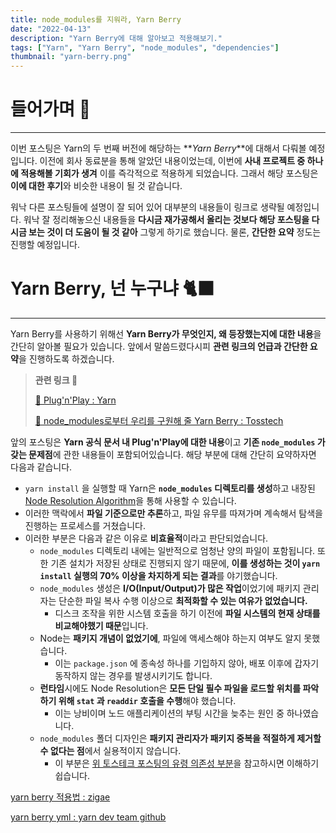 ```yaml
---
title: node_modules를 지워라, Yarn Berry
date: "2022-04-13"
description: "Yarn Berry에 대해 알아보고 적용해보기."
tags: ["Yarn", "Yarn Berry", "node_modules", "dependencies"]
thumbnail: "yarn-berry.png"
---
```


# 들어가며 🏃

---

이번 포스팅은 Yarn의 두 번째 버전에 해당하는 **_Yarn Berry_**에 대해서 다뤄볼 예정입니다. 이전에 회사 동료분을 통해 알았던 내용이었는데, 이번에 **사내 프로젝트 중 하나에 적용해볼 기회가 생겨** 이를 즉각적으로 적용하게 되었습니다. 그래서 해당 포스팅은 **이에 대한 후기**와 비슷한 내용이 될 것 같습니다.

워낙 다른 포스팅들에 설명이 잘 되어 있어 대부분의 내용들이 링크로 생략될 예정입니다. 워낙 잘 정리해놓으신 내용들을 **다시금 재가공해서 올리는 것보다 해당 포스팅을 다시금 보는 것이 더 도움이 될 것 같아** 그렇게 하기로 했습니다. 물론, **간단한 요약** 정도는 진행할 예정입니다.

# Yarn Berry, 넌 누구냐 🐈‍⬛

---

Yarn Berry를 사용하기 위해선 **Yarn Berry가 무엇인지, 왜 등장했는지에 대한 내용**을 간단히 알아볼 필요가 있습니다. 앞에서 말씀드렸다시피 **관련 링크의 언급과 간단한 요약**을 진행하도록 하겠습니다.

> **관련 링크 🔖**
>
> [🔗 Plug'n'Play : Yarn](https://yarnpkg.com/features/pnp)
>
> [🔗 node_modules로부터 우리를 구원해 줄 Yarn Berry : Tosstech](https://toss.tech/article/node-modules-and-yarn-berry)

앞의 포스팅은 **Yarn 공식 문서 내 Plug'n'Play에 대한 내용**이고 **기존 `node_modules` 가 갖는 문제점**에 관한 내용들이 포함되어있습니다. 해당 부분에 대해 간단히 요약하자면 다음과 같습니다.

- `yarn install` 을 실행할 때 Yarn은 **`node_modules` 디렉토리를 생성**하고 내장된 [Node Resolution Algorithm](https://nodejs.org/api/modules.html#modules_loading_from_node_modules_folders)을 통해 사용할 수 있습니다.
- 이러한 맥락에서 **파일 기준으로만 추론**하고, 파일 유무를 따져가며 계속해서 탐색을 진행하는 프로세스를 거쳤습니다.
- 이러한 부분은 다음과 같은 이유로 **비효율적**이라고 판단되었습니다.
  - `node_modules` 디렉토리 내에는 일반적으로 엄청난 양의 파일이 포함됩니다. 또한 기존 설치가 저장된 상태로 진행되지 않기 때문에, **이를 생성하는 것이 `yarn install` 실행의 70% 이상을 차지하게 되는 결과**를 야기했습니다.
  - `node_modules` 생성은 **I/O(Input/Output)가 많은 작업**이었기에 패키지 관리자는 단순한 파일 복사 수행 이상으로 **최적화할 수 있는 여유가 없었습니다.**
    - 디스크 조작을 위한 시스템 호출을 하기 이전에 **파일 시스템의 현재 상태를 비교해야했기 때문**입니다.
  - Node는 **패키지 개념이 없었기에**, 파일에 액세스해야 하는지 여부도 알지 못했습니다.
    - 이는 `package.json` 에 종속성 하나를 기입하지 않아, 배포 이후에 갑자기 동작하지 않는 경우를 발생시키기도 합니다.
  - **런타임**시에도 Node Resolution은 **모든 단일 필수 파일을 로드할 위치를 파악하기 위해 `stat` 과 `readdir` 호출을 수행**해야 했습니다.
    - 이는 낭비이며 노드 애플리케이션의 부팅 시간을 늦추는 원인 중 하나였습니다.
  - `node_modules` 폴더 디자인은 **패키지 관리자가 패키지 중복을 적절하게 제거할 수 없다는 점**에서 실용적이지 않습니다.
    - 이 부분은 [위 토스테크 포스팅의 유령 의존성 부분](https://toss.tech/article/node-modules-and-yarn-berry)을 참고하시면 이해하기 쉽습니다.

[yarn berry 적용법 : zigae](https://www.zigae.com/yarn2/)

[yarn berry yml : yarn dev team github](https://github.com/yarnpkg/berry/blob/master/.yarnrc.yml)
